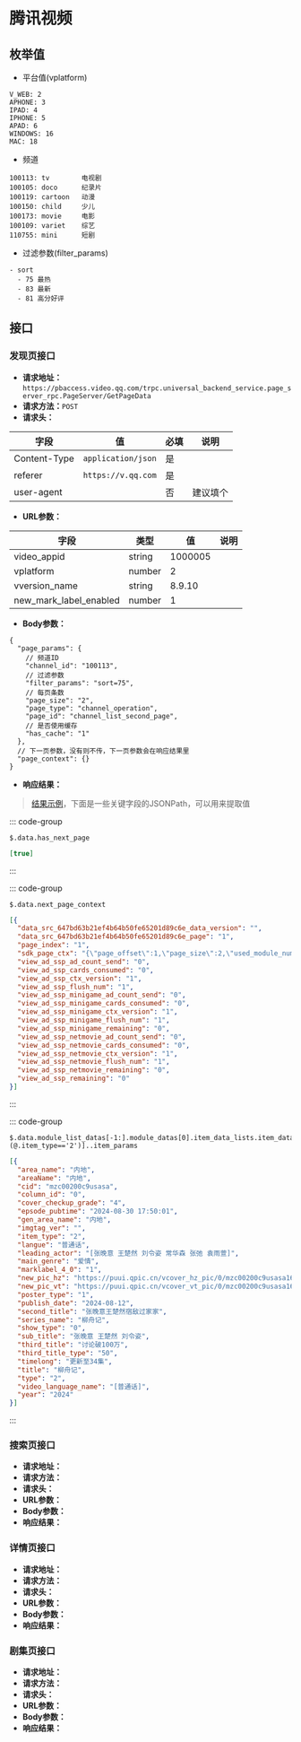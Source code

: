 # 腾讯视频

## 枚举值

- 平台值(vplatform)

```
V_WEB: 2
APHONE: 3
IPAD: 4
IPHONE: 5
APAD: 6
WINDOWS: 16
MAC: 18
```

- 频道

```
100113: tv        电视剧
100105: doco      纪录片  
100119: cartoon   动漫
100150: child     少儿
100173: movie     电影
100109: variet    综艺
110755: mini      短剧
```

- 过滤参数(filter_params)

```
- sort
  - 75 最热
  - 83 最新
  - 81 高分好评
```

## 接口

### 发现页接口

- **请求地址：**`https://pbaccess.video.qq.com/trpc.universal_backend_service.page_server_rpc.PageServer/GetPageData`
- **请求方法：**`POST`
- **请求头：**

| 字段           | 值                  | 必填 | 说明   |
|--------------|--------------------|----|------|
| Content-Type | `application/json` | 是  |      |
| referer      | `https://v.qq.com` | 是  |      |
| user-agent   |                    | 否  | 建议填个 |

- **URL参数：**

| 字段                     | 类型     | 值       | 说明 |
|------------------------|--------|---------|----|
| video_appid            | string | 1000005 |    |
| vplatform              | number | 2       |    |
| vversion_name          | string | 8.9.10  |    |
| new_mark_label_enabled | number | 1       |    |

- **Body参数：**

```json5
{
  "page_params": {
    // 频道ID
    "channel_id": "100113",
    // 过滤参数
    "filter_params": "sort=75",
    // 每页条数
    "page_size": "2",
    "page_type": "channel_operation",
    "page_id": "channel_list_second_page",
    // 是否使用缓存
    "has_cache": "1"
  },
  // 下一页参数，没有则不传，下一页参数会在响应结果里
  "page_context": {}
}
```

- **响应结果：**

> [结果示例](https://github.com/misakafs/resource_hunter_docs/blob/main/datas/qq_query.json)，下面是一些关键字段的JSONPath，可以用来提取值

::: code-group

```jsonpath [是否有下一页]
$.data.has_next_page
```

```json [示例结果]
[true]
```

:::


::: code-group

```jsonpath [下一页参数]
$.data.next_page_context
```

```json [示例结果]
[{
  "data_src_647bd63b21ef4b64b50fe65201d89c6e_data_version": "",
  "data_src_647bd63b21ef4b64b50fe65201d89c6e_page": "1",
  "page_index": "1",
  "sdk_page_ctx": "{\"page_offset\":1,\"page_size\":2,\"used_module_num\":2}",
  "view_ad_ssp_ad_count_send": "0",
  "view_ad_ssp_cards_consumed": "0",
  "view_ad_ssp_ctx_version": "1",
  "view_ad_ssp_flush_num": "1",
  "view_ad_ssp_minigame_ad_count_send": "0",
  "view_ad_ssp_minigame_cards_consumed": "0",
  "view_ad_ssp_minigame_ctx_version": "1",
  "view_ad_ssp_minigame_flush_num": "1",
  "view_ad_ssp_minigame_remaining": "0",
  "view_ad_ssp_netmovie_ad_count_send": "0",
  "view_ad_ssp_netmovie_cards_consumed": "0",
  "view_ad_ssp_netmovie_ctx_version": "1",
  "view_ad_ssp_netmovie_flush_num": "1",
  "view_ad_ssp_netmovie_remaining": "0",
  "view_ad_ssp_remaining": "0"
}]
```

:::

::: code-group

```jsonpath [作品列表信息]
$.data.module_list_datas[-1:].module_datas[0].item_data_lists.item_datas[?(@.item_type=='2')]..item_params
```

```json [示例结果]
[{
  "area_name": "内地",
  "areaName": "内地",
  "cid": "mzc00200c9usasa",
  "column_id": "0",
  "cover_checkup_grade": "4",
  "epsode_pubtime": "2024-08-30 17:50:01",
  "gen_area_name": "内地",
  "imgtag_ver": "",
  "item_type": "2",
  "langue": "普通话",
  "leading_actor": "[张晚意 王楚然 刘令姿 常华森 张弛 袁雨萱]",
  "main_genre": "爱情",
  "marklabel_4_0": "1",
  "new_pic_hz": "https://puui.qpic.cn/vcover_hz_pic/0/mzc00200c9usasa1697979282781/750",
  "new_pic_vt": "https://puui.qpic.cn/vcover_vt_pic/0/mzc00200c9usasa1697979259711/350",
  "poster_type": "1",
  "publish_date": "2024-08-12",
  "second_title": "张晚意王楚然宿敌过家家",
  "series_name": "柳舟记",
  "show_type": "0",
  "sub_title": "张晚意 王楚然 刘令姿",
  "third_title": "讨论破100万",
  "third_title_type": "50",
  "timelong": "更新至34集",
  "title": "柳舟记",
  "type": "2",
  "video_language_name": "[普通话]",
  "year": "2024"
}]
```

:::

### 搜索页接口

- **请求地址：**
- **请求方法：**
- **请求头：**
- **URL参数：**
- **Body参数：**
- **响应结果：**

### 详情页接口

- **请求地址：**
- **请求方法：**
- **请求头：**
- **URL参数：**
- **Body参数：**
- **响应结果：**

### 剧集页接口

- **请求地址：**
- **请求方法：**
- **请求头：**
- **URL参数：**
- **Body参数：**
- **响应结果：**